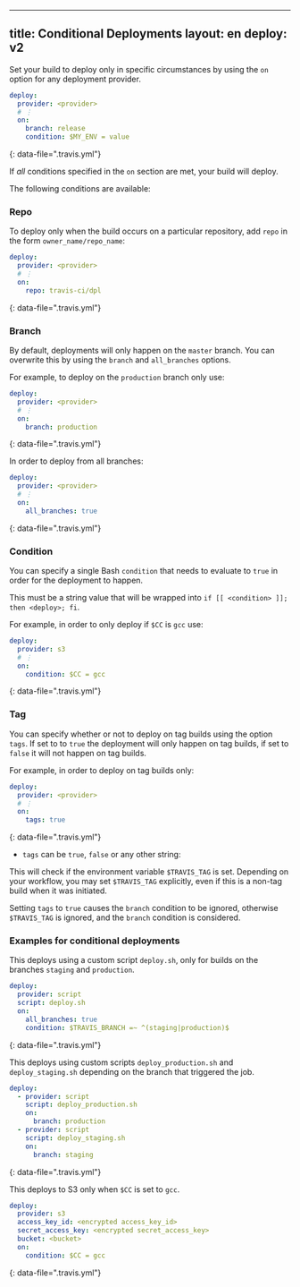 ----
title: Conditional Deployments
layout: en
deploy: v2
---

Set your build to deploy only in specific circumstances by using the `on`
option for any deployment provider.

```yaml
deploy:
  provider: <provider>
  # ⋮
  on:
    branch: release
    condition: $MY_ENV = value
```
{: data-file=".travis.yml"}

If *all* conditions specified in the `on` section are met, your build will deploy.

The following conditions are available:

### Repo

To deploy only when the build occurs on a particular repository, add `repo` in the form `owner_name/repo_name`:

```yaml
deploy:
  provider: <provider>
  # ⋮
  on:
    repo: travis-ci/dpl
```
{: data-file=".travis.yml"}

### Branch

By default, deployments will only happen on the `master` branch. You can overwrite this by using the `branch` and `all_branches` options.

For example, to deploy on the `production` branch only use:

```yaml
deploy:
  provider: <provider>
  # ⋮
  on:
    branch: production
```
{: data-file=".travis.yml"}

In order to deploy from all branches:

```yaml
deploy:
  provider: <provider>
  # ⋮
  on:
    all_branches: true
```
{: data-file=".travis.yml"}

### Condition

You can specify a single Bash `condition` that needs to evaluate to `true` in
order for the deployment to happen.

This must be a string value that will be wrapped into `if [[ <condition> ]]; then <deploy>; fi`.

For example, in order to only deploy if `$CC` is `gcc` use:

```yaml
deploy:
  provider: s3
  # ⋮
  on:
    condition: $CC = gcc
```
{: data-file=".travis.yml"}

### Tag

You can specify whether or not to deploy on tag builds using the option `tags`.
If set to to `true` the deployment will only happen on tag builds, if set to
`false` it will not happen on tag builds.

For example, in order to deploy on tag builds only:

```yaml
deploy:
  provider: <provider>
  # ⋮
  on:
    tags: true
```
{: data-file=".travis.yml"}

* `tags` can be `true`, `false` or any other string:

This will check if the environment variable `$TRAVIS_TAG` is set. Depending on
your workflow, you may set `$TRAVIS_TAG` explicitly, even if this is a non-tag
build when it was initiated.

Setting `tags` to `true` causes the `branch` condition to be ignored, otherwise
`$TRAVIS_TAG` is ignored, and the `branch` condition is considered.

### Examples for conditional deployments

This deploys using a custom script `deploy.sh`, only for builds on the branches
`staging` and `production`.

```yaml
deploy:
  provider: script
  script: deploy.sh
  on:
    all_branches: true
    condition: $TRAVIS_BRANCH =~ ^(staging|production)$
```
{: data-file=".travis.yml"}

This deploys using custom scripts `deploy_production.sh` and
`deploy_staging.sh` depending on the branch that triggered the job.

```yaml
deploy:
  - provider: script
    script: deploy_production.sh
    on:
      branch: production
  - provider: script
    script: deploy_staging.sh
    on:
      branch: staging
```
{: data-file=".travis.yml"}

This deploys to S3 only when `$CC` is set to `gcc`.

```yaml
deploy:
  provider: s3
  access_key_id: <encrypted access_key_id>
  secret_access_key: <encrypted secret_access_key>
  bucket: <bucket>
  on:
    condition: $CC = gcc
```
{: data-file=".travis.yml"}
